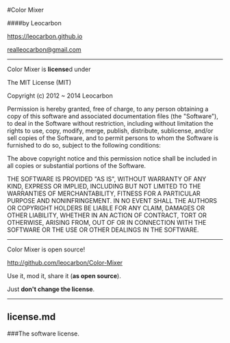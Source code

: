 #Color Mixer

####by Leocarbon


<https://leocarbon.github.io>

<realleocarbon@gmail.com>

---
Color Mixer is **license**d under

The MIT License (MIT)

Copyright (c) 2012 ~ 2014 Leocarbon

Permission is hereby granted, free of charge, to any person obtaining a copy
of this software and associated documentation files (the "Software"), to deal
in the Software without restriction, including without limitation the rights
to use, copy, modify, merge, publish, distribute, sublicense, and/or sell
copies of the Software, and to permit persons to whom the Software is
furnished to do so, subject to the following conditions:

The above copyright notice and this permission notice shall be included in
all copies or substantial portions of the Software.

THE SOFTWARE IS PROVIDED "AS IS", WITHOUT WARRANTY OF ANY KIND, EXPRESS OR
IMPLIED, INCLUDING BUT NOT LIMITED TO THE WARRANTIES OF MERCHANTABILITY,
FITNESS FOR A PARTICULAR PURPOSE AND NONINFRINGEMENT. IN NO EVENT SHALL THE
AUTHORS OR COPYRIGHT HOLDERS BE LIABLE FOR ANY CLAIM, DAMAGES OR OTHER
LIABILITY, WHETHER IN AN ACTION OF CONTRACT, TORT OR OTHERWISE, ARISING FROM,
OUT OF OR IN CONNECTION WITH THE SOFTWARE OR THE USE OR OTHER DEALINGS IN
THE SOFTWARE.

---
Color Mixer is open source!

<http://github.com/leocarbon/Color-Mixer>

Use it, mod it, share it (**as open source**).

Just **don't change the license**.
  
---
license.md
---

###The software license.